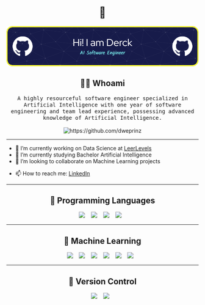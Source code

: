<!--
**dweprinz/dweprinz** is a ✨ _special_ ✨ repository because its `README.md` (this file) appears on your GitHub profile.
-->

<h1 align="center"> 👋 </h1>
<div align="center">
  <img src="github-header-image.png" alt="header"/>
</div>
<!-- <p align="center"> (Open for Hiring) </p> -->

<h2 align="center"> 👨‍💻 Whoami</h2>
<p align="center">
  <samp> A highly resourceful software engineer specialized in Artificial Intelligence with one year of software engineering and team lead experience, possessing advanced knowledge of Artificial Intelligence.
  </samp>
  <br> <br>
  <img src="https://komarev.com/ghpvc/?username=dweprinz" alt="https://github.com/dweprinz" />
</p>

<hr>

- 🔭 I’m currently working on Data Science at <a href="https://www.leerlevels.nl/">LeerLevels</a>
- 🌱 I’m currently studying Bachelor Artificial Intelligence
- 👯 I’m looking to collaborate on Machine Learning projects
<!-- - 🤔 I’m looking for help with ... -->
<!-- - 💬 Ask me about ... -->
- 📫 How to reach me: <a href="https://www.linkedin.com/in/derckprinzhorn/">LinkedIn</a>
<!-- - 😄 Pronouns: ... -->
<!-- - ⚡ Fun fact: ... -->
<hr>

<h2 align="center"> 🔭 Programming Languages</h2>
<p align="center">
  <img src="https://img.shields.io/badge/c-%2300599C.svg?style=for-the-badge&logo=c&logoColor=white" />&nbsp;&nbsp;&nbsp;
  <img src="https://img.shields.io/badge/python-3670A0?style=for-the-badge&logo=python&logoColor=ffdd54" />&nbsp;&nbsp;&nbsp;
  <img src="https://img.shields.io/badge/latex-%23008080.svg?style=for-the-badge&logo=latex&logoColor=white" />&nbsp;&nbsp;&nbsp;
  <img src="https://img.shields.io/badge/javascript-%23323330.svg?style=for-the-badge&logo=javascript&logoColor=%23F7DF1E" />&nbsp;&nbsp;&nbsp;
</p>

<hr>

<h2 align="center"> 🔭 Machine Learning</h2>
<p align="center">
  <img src="https://img.shields.io/badge/numpy-%23013243.svg?style=for-the-badge&logo=numpy&logoColor=white" />&nbsp;&nbsp;&nbsp;
  <img src="https://img.shields.io/badge/pandas-%23150458.svg?style=for-the-badge&logo=pandas&logoColor=white" />&nbsp;&nbsp;&nbsp;
  <img src="https://img.shields.io/badge/Plotly-%233F4F75.svg?style=for-the-badge&logo=plotly&logoColor=white" />&nbsp;&nbsp;&nbsp;
  <img src="https://img.shields.io/badge/scikit--learn-%23F7931E.svg?style=for-the-badge&logo=scikit-learn&logoColor=white" />&nbsp;&nbsp;&nbsp;
  <img src="https://img.shields.io/badge/PyTorch-%23EE4C2C.svg?style=for-the-badge&logo=PyTorch&logoColor=white" />&nbsp;&nbsp;&nbsp;
  <img src="https://img.shields.io/badge/TensorFlow-%23FF6F00.svg?style=for-the-badge&logo=TensorFlow&logoColor=white" />&nbsp;&nbsp;&nbsp;


</p>
<hr>
<h2 align="center"> 🔭 Version Control</h2>
<p align="center">
  <img src="https://img.shields.io/badge/git-%23F05033.svg?style=for-the-badge&logo=git&logoColor=white" />&nbsp;&nbsp;&nbsp;
  <img src="https://img.shields.io/badge/github-%23121011.svg?style=for-the-badge&logo=github&logoColor=white" />&nbsp;&nbsp;&nbsp;
</p>


